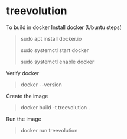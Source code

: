 # treevolution

To build in docker
Install docker (Ubuntu steps)
> sudo apt install docker.io
> 
> sudo systemctl start docker
> 
> sudo systemctl enable docker

Verify docker
> docker --version

Create the image
> docker build -t treevolution . 

Run the image
> docker run treevolution

